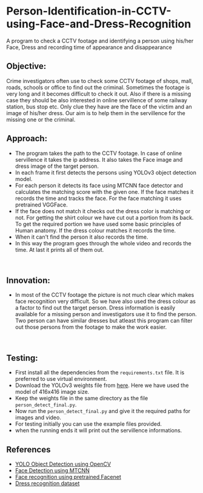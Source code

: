 # Person-Identification-in-CCTV-using-Face-and-Dress-Recognition
A program to check a CCTV footage and identifying a person using his/her Face, Dress and recording time of appearance and disappearance

## Objective:
Crime investigators often use to check some CCTV footage of shops, mall, roads, schools or office to find out the criminal. Sometimes the footage is very long and it becomes difficult to check it out. Also if there is a missing case they should be also interested in online servillence of some railway station, bus stop etc. Only clue they have are the face of the victim and an image of his/her dress. 
Our aim is to help them in the servillence for the missing one or the criminal.
<br>

## Approach:
- The program takes the path to the CCTV footage. In case of online servillence it takes the ip address. It also takes the Face image and dress image of the target person.
- In each frame it first detects the persons using YOLOv3 object detection model.
- For each person it detects its face using MTCNN face detector and calculates the matching score with the given one. If the face matches it records the time and tracks the face. For the face matching it uses pretrained VGGFace.
- If the face does not match it checks out the dress color is matching or not. For getting the shirt colour we have cut out a portion from its back. To get the required portion we have used some basic principles of Human anatomy. If the dress colour matches it records the time.
- When it can't find the person it also records the time.
- In this way the program goes through the whole video and records the time. At last it prints all of them out.
<br>

## Innovation:
- In most of the CCTV footage the picture is not much clear which makes face recognition very difficult. So we have also used the dress colour as a factor to find out the target person. Dress information is easily available for a missing person and investigators use it to find the person. Two person can have similar dresses but atleast this program can filter out those persons from the footage to make the work easier.
<br>

## Testing:
- First install all the dependencies from the `requirements.txt` file. It is preferred to use virtual environment.
- Download the YOLOv3 weights file from [here](https://pjreddie.com/darknet/yolo/). Here we have used the model of 416x416 image size.
- Keep the weights file in the same directory as the file `person_detect_final.py`.
- Now run the `person_detect_final.py` and give it the required paths for images and video.
- For testing initially you can use the example files provided.
- when the running ends it will print out the servillence informations.

## References
- [YOLO Object Detection using OpenCV](https://towardsdatascience.com/yolo-object-detection-with-opencv-and-python-21e50ac599e9)
- [Face Detection using MTCNN](https://www.mygreatlearning.com/blog/real-time-face-detection/)
- [Face recognition using pretrained Facenet](https://machinelearningmastery.com/how-to-perform-face-recognition-with-vggface2-convolutional-neural-network-in-keras/)
- [Dress recognition dataset](https://medium.com/data-science-insider/clothing-dataset-5b72cd7c3f1f)
